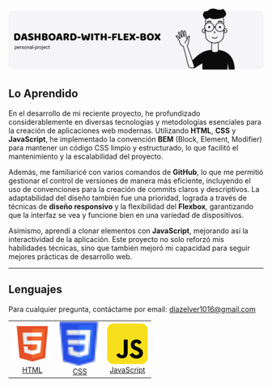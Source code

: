[![This is a sample image.](images/HEADER.svg "Heading link")](https://github.com/elverdiaz1016/dashboard-with-flex-box)

## Lo Aprendido

En el desarrollo de mi reciente proyecto, he profundizado considerablemente en diversas tecnologías y metodologías esenciales para la creación de aplicaciones web modernas. Utilizando **HTML**, **CSS** y **JavaScript**, he implementado la convención **BEM** (Block, Element, Modifier) para mantener un código CSS limpio y estructurado, lo que facilitó el mantenimiento y la escalabilidad del proyecto.

Además, me familiaricé con varios comandos de **GitHub**, lo que me permitió gestionar el control de versiones de manera más eficiente, incluyendo el uso de convenciones para la creación de commits claros y descriptivos. La adaptabilidad del diseño también fue una prioridad, lograda a través de técnicas de **diseño responsivo** y la flexibilidad del **Flexbox**, garantizando que la interfaz se vea y funcione bien en una variedad de dispositivos.

Asimismo, aprendí a clonar elementos con **JavaScript**, mejorando así la interactividad de la aplicación. Este proyecto no solo reforzó mis habilidades técnicas, sino que también mejoró mi capacidad para seguir mejores prácticas de desarrollo web.

---

## Lenguajes

Para cualquier pregunta, contáctame por email: diazelver1016@gmail.com

<table>
<tr>
<td align="center"><a href="https://developer.mozilla.org/es/docs/Web/HTML"><img src="images/html.svg" width="80"><br>HTML</a></td>
<td align="center"><a href="https://developer.mozilla.org/es/docs/Web/CSS"><img src="images/css3.svg" width="80"><br>CSS</a></td>
<td align="center"><a href="https://developer.mozilla.org/es/docs/Web/JavaScript"><img src="images/javascript.svg" width="80"><br>JavaScript</a></td>
</tr>
</table>
